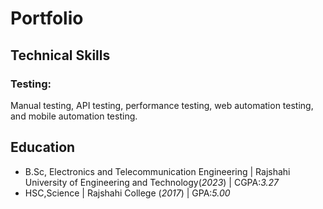 # Portfolio

## Technical Skills
### Testing: 
Manual testing, API testing, performance testing, web automation testing, and mobile automation testing.

## Education
- B.Sc, Electronics and Telecommunication Engineering  | Rajshahi University of Engineering and Technology(_2023_) | CGPA:_3.27_
- HSC,Science | Rajshahi College (_2017_) | GPA:_5.00_


